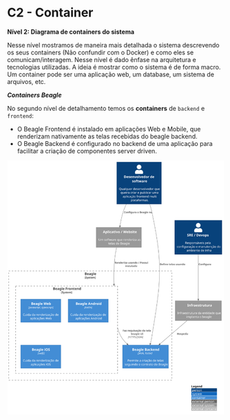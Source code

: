 # C2 - Container

**Nível 2: Diagrama de containers do sistema**

Nesse nível mostramos de maneira mais detalhada o sistema descrevendo os seus containers (Não confundir com o Docker) e como eles se comunicam/interagem. Nesse nível é dado ênfase na arquitetura e tecnologias utilizadas. A ideia é mostrar como o sistema é de forma macro. Um container pode ser uma aplicação web, um database, um sistema de arquivos, etc.


***Containers Beagle***

No segundo nível de detalhamento temos os **containers** de `backend` e `frontend`:

* O Beagle Frontend é instalado em aplicações Web e Mobile, que renderizam nativamente as telas recebidas do beagle backend.
* O Beagle Backend é configurado no backend de uma aplicação para facilitar a criação de componentes server driven.



![diagram](c2.svg)